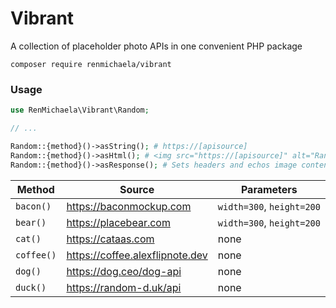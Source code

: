 # Vibrant

A collection of placeholder photo APIs in one convenient PHP package

`composer require renmichaela/vibrant`

### Usage

```php
use RenMichaela\Vibrant\Random;

// ...

Random::{method}()->asString(); # https://[apisource]
Random::{method}()->asHtml(); # <img src="https://[apisource]" alt="Random [Class]" />
Random::{method}()->asResponse(); # Sets headers and echos image content
```

| Method | Source | Parameters |
|--------|--------|------------|
| `bacon()`  | https://baconmockup.com | `width=300`, `height=200` |
| `bear()` | https://placebear.com | `width=300`, `height=200` |
| `cat()` | https://cataas.com | none |
| `coffee()` | https://coffee.alexflipnote.dev | none |
| `dog()` | https://dog.ceo/dog-api | none |
| `duck()` | https://random-d.uk/api | none |
